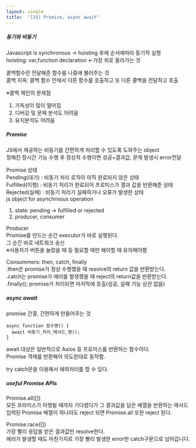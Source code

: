 ```yaml
---
layout: single
title:  "[JS] Promise, async await" 
---
```


##### 동기와 비동기    
Javascript is synchronous -> hoisting 후에 순서에따라 동기적 실행   
hoisting: var,function declaration <-가장 위로 올라가는 것   

콜백함수란 전달해준 함수를 나중에 불러주는 것   
콜백 지옥: 콜백 함수 안에서 다른 함수를 호출하고 또 다른 콜백을 전달하고 호출   

※콜백 체인의 문제점   
1. 가독성이 많이 떨어짐
2. 디버깅 및 문제 분석도 어려움
3. 유지분석도 어려움
   
##### Promise   
JS에서 제공하는 비동기를 간편하게 처리할 수 있도록 도와주는 object   
정해진 장시간 기능 수행 후 정상적 수행이면 성공+결과값, 문제 발생시 error전달   
   
Promise 상태   
Pending(대기) : 비동기 처리 로직이 아직 완료되지 않은 상태   
Fulfilled(이행) : 비동기 처리가 완료되어 프로미스가 결과 값을 반환해준 상태   
Rejected(실패) : 비동기 처리가 실패하거나 오류가 발생한 상태   
js object for asynchrnous operation
1. state: pending -> fulfilled or rejected
2. producer, consumer
   
Producer   
Promise를 만드는 순간 executor가 바로 실행된다.   
그 순간 바로 네트워크 송신   
※사용자가 버튼을 눌렀을 때 등 필요할 때만 해야할 때 유의해야함   
   
Consummers: then, catch, finally   
.then은 promise가 정상 수행했을 때 resolve의 return 값을 반환받는다.   
.catch는 promise가 에러를 발생했을 때 reject의 return값을 반환받는다.   
.finally(); promise가 처리되면 마지막에 호출(성공, 실패 기능 상관 없음)   
   
##### async await   
promise 간결, 간편하게 만들어주는 것   
```
async function 함수명() {
  await 비동기_처리_메서드_명();
}
```
await 대상은 일반적으로 Axios 등 프로미스를 반환하는 함수이다.   
Promise 객체를 반환해야 의도한대로 동작함.   
   
try catch문을 이용해서 예외처리를 할 수 있다.   
   
##### useful Promise APIs   
Promise.all([])   
모든 프라미스가 이행될 때까지 기다렸다가 그 결과값을 담은 배열을 반환하는 메서드   
입력된 Promise 배열이 하나라도 reject 되면 Promise.all 또한 reject 된다.   
   
Promise.race([])   
가장 빨리 응답을 받은 결과값만 resolve한다.   
에러가 발생할 때도 마찬가지로 가장 빨리 발생한 error만 catch구문으로 넘어갑니다.   

